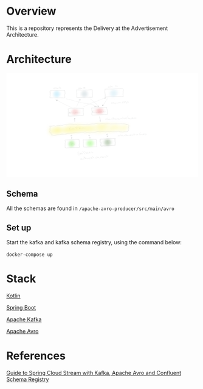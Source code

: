 # Overview

This is a repository represents the Delivery at the Advertisement Architecture.

# Architecture

![alt text](advertisement.png "Logo Title Text 1")

## Schema

All the schemas are found in `/apache-avro-producer/src/main/avro`

## Set up

Start the kafka and kafka schema registry, using the command below:

`docker-compose up`

# Stack

[Kotlin](https://kotlinlang.org/)

[Spring Boot](https://spring.io/projects/spring-boot)

[Apache Kafka](https://kafka.apache.org/)

[Apache Avro](https://avro.apache.org/)

# References

[Guide to Spring Cloud Stream with Kafka, Apache Avro and Confluent Schema Registry](https://www.baeldung.com/spring-cloud-stream-kafka-avro-confluent)